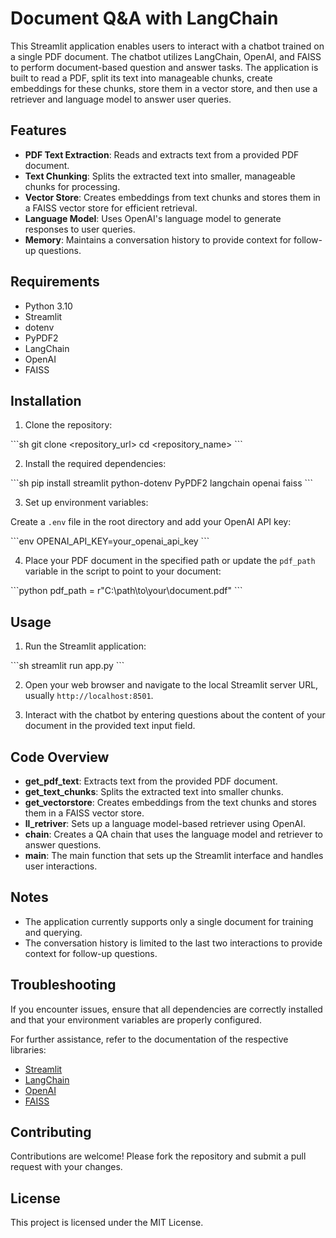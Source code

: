 
# Document Q&A with LangChain

This Streamlit application enables users to interact with a chatbot trained on a single PDF document. The chatbot utilizes LangChain, OpenAI, and FAISS to perform document-based question and answer tasks. The application is built to read a PDF, split its text into manageable chunks, create embeddings for these chunks, store them in a vector store, and then use a retriever and language model to answer user queries.

## Features

- **PDF Text Extraction**: Reads and extracts text from a provided PDF document.
- **Text Chunking**: Splits the extracted text into smaller, manageable chunks for processing.
- **Vector Store**: Creates embeddings from text chunks and stores them in a FAISS vector store for efficient retrieval.
- **Language Model**: Uses OpenAI's language model to generate responses to user queries.
- **Memory**: Maintains a conversation history to provide context for follow-up questions.

## Requirements

- Python 3.10
- Streamlit
- dotenv
- PyPDF2
- LangChain
- OpenAI
- FAISS

## Installation

1. Clone the repository:

\`\`\`sh
git clone <repository_url>
cd <repository_name>
\`\`\`

2. Install the required dependencies:

\`\`\`sh
pip install streamlit python-dotenv PyPDF2 langchain openai faiss
\`\`\`

3. Set up environment variables:

Create a `.env` file in the root directory and add your OpenAI API key:

\`\`\`env
OPENAI_API_KEY=your_openai_api_key
\`\`\`

4. Place your PDF document in the specified path or update the `pdf_path` variable in the script to point to your document:

\`\`\`python
pdf_path = r"C:\path\to\your\document.pdf"
\`\`\`

## Usage

1. Run the Streamlit application:

\`\`\`sh
streamlit run app.py
\`\`\`

2. Open your web browser and navigate to the local Streamlit server URL, usually `http://localhost:8501`.

3. Interact with the chatbot by entering questions about the content of your document in the provided text input field.

## Code Overview

- **get_pdf_text**: Extracts text from the provided PDF document.
- **get_text_chunks**: Splits the extracted text into smaller chunks.
- **get_vectorstore**: Creates embeddings from the text chunks and stores them in a FAISS vector store.
- **ll_retriver**: Sets up a language model-based retriever using OpenAI.
- **chain**: Creates a QA chain that uses the language model and retriever to answer questions.
- **main**: The main function that sets up the Streamlit interface and handles user interactions.

## Notes

- The application currently supports only a single document for training and querying.
- The conversation history is limited to the last two interactions to provide context for follow-up questions.

## Troubleshooting

If you encounter issues, ensure that all dependencies are correctly installed and that your environment variables are properly configured.

For further assistance, refer to the documentation of the respective libraries:

- [Streamlit](https://docs.streamlit.io/)
- [LangChain](https://langchain.readthedocs.io/)
- [OpenAI](https://beta.openai.com/docs/)
- [FAISS](https://github.com/facebookresearch/faiss)

## Contributing

Contributions are welcome! Please fork the repository and submit a pull request with your changes.

## License

This project is licensed under the MIT License.
